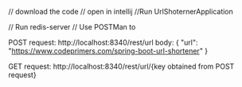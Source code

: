 // download the code
// open in intellij
//Run UrlShoternerApplication

// Run redis-server
// Use POSTMan to 

POST request:
http://localhost:8340/rest/url
body: {
"url": "https://www.codeprimers.com/spring-boot-url-shortener"
}

GET request:
http://localhost:8340/rest/url/{key obtained from POST request}